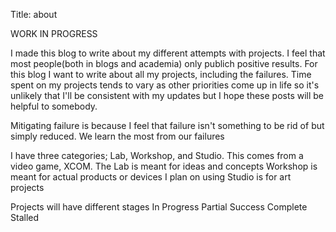 Title: about

WORK IN PROGRESS

I made this blog to write about my different attempts with projects. 
I feel that most people(both in blogs and academia) only publich positive results.
For this blog I want to write about all my projects, including the failures. 
Time spent on my projects tends to vary as other priorities come up in life so 
it's unlikely that I'll be consistent with my updates but I hope these posts will be helpful to somebody.

Mitigating  failure is because I feel that failure isn't something to be rid of but simply reduced.
We learn the most from our failures

I have three categories; Lab, Workshop, and Studio. This comes from a video game, XCOM. 
The Lab is meant for ideas and concepts 
Workshop is meant for actual products or devices I plan on using
Studio is for art projects

Projects will have different stages
In Progress
Partial Success
Complete
Stalled

